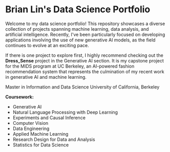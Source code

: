# Brian Lin's Data Science Portfolio

Welcome to my data science portfolio! This repository showcases a diverse collection of projects spanning machine learning, data analysis, and artificial intelligence. Recently, I've been particularly focused on developing applications involving the use of new generative AI models, as the field continues to evolve at an exciting pace.

If there is one project to explore first, I highly recommend checking out the **Dress_Sense** project in the Generative AI section. It is my capstone project for the MIDS program at UC Berkeley, an AI-powered fashion recommendation system that represents the culmination of my recent work in generative AI and machine learning.

Master in Information and Data Science
University of California, Berkeley

**Coursework:**
* Generative AI
* Natural Language Processing with Deep Learning
* Experiments and Causal Inference
* Computer Vision
* Data Engineering
* Applied Machine Learning
* Research Design for Data and Analysis
* Statistics for Data Science
